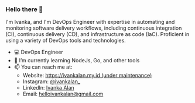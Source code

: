 ### Hello there 👋

I'm Ivanka, and I'm DevOps Engineer with expertise in automating and monitoring software delivery workflows, including continuous integration (CI), continuous delivery (CD), and infrastructure as code (IaC). Proficient in using a variety of DevOps tools and technologies.

- 💻 DevOps Engineer
- 📖 I’m currently learning NodeJs, Go, and other tools
- 📫 You can reach me at:
  - Website: [https://ivankalan.my.id (under maintenance)](https://www.ivankalan.my.id/)
  - Instagram: <a href="https://instagram.com/ivankalan_">@ivankalan_</a>
  - Linkedln: <a href="https://www.linkedin.com/in/ivankalan/">Ivanka Alan</a>
  - Email: <a href="mailto:helloivankalan@gmail.com">helloivankalan@gmail.com</a>
